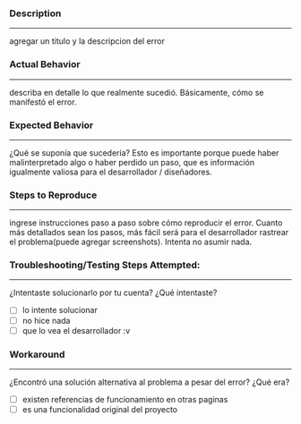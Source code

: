 ### Description
------------------------------
agregar un titulo y la descripcion del error
### Actual Behavior
------------------------------
describa en detalle lo que realmente sucedió. Básicamente, cómo se manifestó el error.
### Expected Behavior
------------------------------
¿Qué se suponía que sucedería? Esto es importante porque puede haber malinterpretado algo o haber perdido un paso, que es información igualmente valiosa para el desarrollador / diseñadores.
### Steps to Reproduce
------------------------------
ingrese instrucciones paso a paso sobre cómo reproducir el error. Cuanto más detallados sean los pasos, más fácil será para el desarrollador rastrear el problema(puede agregar screenshots). Intenta no asumir nada. 
### Troubleshooting/Testing Steps Attempted:
------------------------------
¿Intentaste solucionarlo por tu cuenta? ¿Qué intentaste?
  - [ ] lo intente solucionar
  - [ ] no hice nada
  - [ ] que lo vea el desarrollador :v
### Workaround
------------------------------
¿Encontró una solución alternativa al problema a pesar del error? ¿Qué era?
  - [ ] existen referencias de funcionamiento en otras paginas
  - [ ] es una funcionalidad original del proyecto